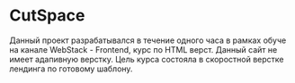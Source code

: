 # CutSpace

Данный проект разрабатывался в течение одного часа в рамках  обуче  на канале WebStack - Frontend, курс по HTML верст.  Данный  сайт не имеет адапивную верстку. Цель курса состояла в скоростной верстке лендинга по готовому шаблону. 
